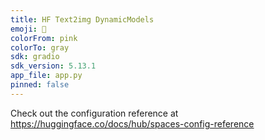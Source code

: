 ```yaml
---
title: HF Text2img DynamicModels
emoji: 🎨
colorFrom: pink
colorTo: gray
sdk: gradio
sdk_version: 5.13.1
app_file: app.py
pinned: false
---
```


Check out the configuration reference at https://huggingface.co/docs/hub/spaces-config-reference
